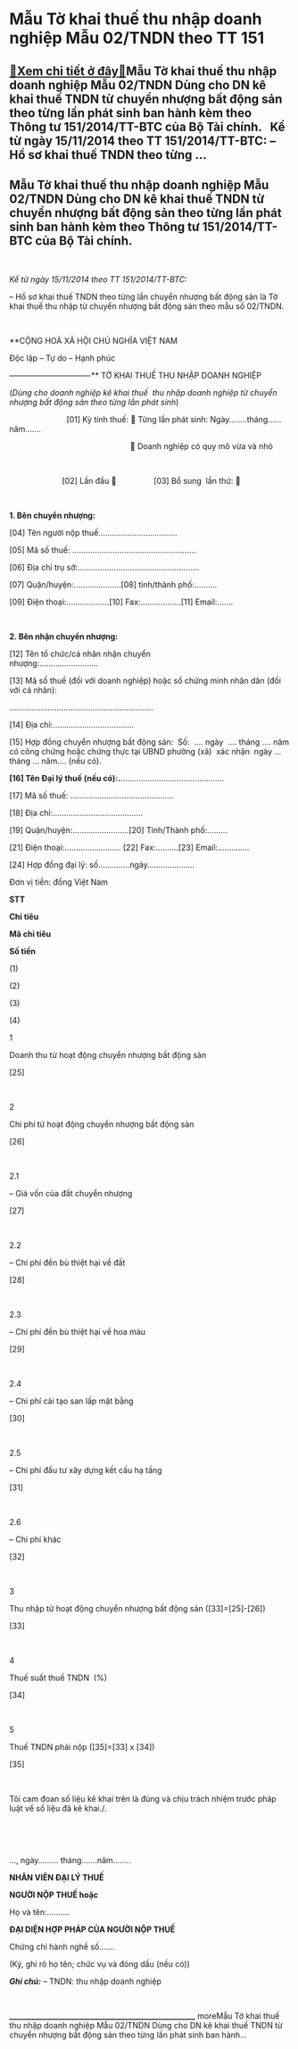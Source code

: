 Mẫu Tờ khai thuế thu nhập doanh nghiệp Mẫu 02/TNDN theo TT 151
====================================================================

[:gift:Xem chi tiết ở đây:gift:](https://hddtvn.com/ma%cc%83u-to-khai-thue-thu-nha%cc%a3p-doanh-nghie%cc%a3p-ma%cc%83u-02-tndn-theo-tt-151/)Mẫu Tờ khai thuế thu nhập doanh nghiệp Mẫu 02/TNDN Dùng cho DN kê khai thuế TNDN từ chuyển nhượng bất động sản theo từng lần phát sinh ban hành kèm theo Thông tư 151/2014/TT-BTC của Bộ Tài chính.   Kể từ ngày 15/11/2014 theo TT 151/2014/TT-BTC: – Hồ sơ khai thuế TNDN theo từng …
--------------------------------------------------------------------------------------------------------------------------------------------------------------------------------------------------------------------------------------------------------------------------------------------------



Mẫu Tờ khai thuế thu nhập doanh nghiệp Mẫu 02/TNDN Dùng cho DN kê khai thuế TNDN từ chuyển nhượng bất động sản theo từng lần phát sinh ban hành kèm theo Thông tư 151/2014/TT-BTC của Bộ Tài chính.
-------------------------------------------------------------------------------------------------------------------------------------------------------------------------------------------------------------


   

*Kể từ ngày 15/11/2014 theo TT 151/2014/TT-BTC:*  

– Hồ sơ khai thuế TNDN theo từng lần chuyển nhượng bất động sản là Tờ khai thuế thu nhập từ chuyển nhượng bất động sản theo mẫu số 02/TNDN.  

 



**CỘNG HOÀ XÃ HỘI CHỦ NGHĨA VIỆT NAM  

 Độc lập – Tự do – Hạnh phúc  

 ——————————-**
 TỜ KHAI THUẾ THU NHẬP DOANH NGHIỆP

  

 (*Dùng cho doanh nghiệp kê khai thuế  thu nhập doanh nghiệp từ chuyển nhượng bất động sản theo từng lần phát sinh*)  

  
                        [01] Kỳ tính thuế:  Từng lần phát sinh: Ngày……..tháng……năm…….  

                                                        Doanh nghiệp có quy mô vừa và nhỏ  

                  

                        [02] Lần đầu                  [03] Bổ sung  lần thứ:   

                       

**1. Bên chuyển nhượng:**                            

[04] Tên người nộp thuế……………………………..  

[05] Mã số thuế: ……………………………………………….  

[06] Địa chỉ trụ sở:………………………………………………  

[07] Quận/huyện:…………………[08] tỉnh/thành phố:……….  

[09] Điện thoại:……………….[10] Fax:………………[11] Email:…….  

                                          

**2. Bên nhận chuyển nhượng:**                                  

[12] Tên tổ chức/cá nhân nhận chuyển nhượng:……………………..                                              

[13] Mã số thuế (đối với doanh nghiệp) hoặc số chứng minh nhân dân (đối với cá nhân):  

……………………………………………………….  

[14] Địa chỉ:………………………………  

[15] Hợp đồng chuyển nhượng bất động sản:  Số:  …. ngày  …. tháng …. năm có công chứng hoặc chứng thực tại UBND phường (xã)  xác nhận  ngày … tháng … năm…. (nếu có). 


**[16] Tên Đại lý thuế (nếu có):.**……………………………………….  

[17] Mã số thuế: ……………………………………….  

[18] Địa chỉ:………………………………….  

[19] Quận/huyện:…………………….[20] Tỉnh/Thành phố:………  

[21] Điện thoại:……………………. [22] Fax:……….[23] Email:…………..  

[24] Hợp đồng đại lý: số…………..ngày…………………



Đơn vị tiền: đồng Việt Nam




**STT**

**Chỉ tiêu**

**Mã chỉ tiêu**

**Số tiền**



(1)

(2)

(3)

(4)



1

Doanh thu từ hoạt động chuyển nhượng bất động sản

[25]

 



2

Chi phí từ hoạt động chuyển nhượng bất động sản

[26]

 



2.1

– Giá vốn của đất chuyển nhượng

[27]

 



2.2

– Chi phí đền bù thiệt hại về đất

[28]

 



2.3

– Chi phí đền bù thiệt hại về hoa màu

[29]

 



2.4

– Chi phí cải tạo san lấp mặt bằng

[30]

 



2.5

– Chi phí đầu tư xây dựng kết cấu hạ tầng

[31]

 



2.6

– Chi phí khác

[32]

 



3

Thu nhập từ hoạt động chuyển nhượng bất động sản ([33]=[25]-[26])

[33]

 



4

Thuế suất thuế TNDN  (%)

[34]

 



5

Thuế TNDN phải nộp ([35]=[33] x [34])

[35]

 



Tôi cam đoan số liệu kê khai trên là đúng và chịu trách nhiệm trước pháp luật về số liệu đã kê khai./.



  




  

…, ngày……… tháng…….năm……..



**NHÂN VIÊN ĐẠI LÝ THUẾ**

**NGƯỜI NỘP THUẾ hoặc**



Họ và tên:……….   

**ĐẠI DIỆN HỢP PHÁP CỦA NGƯỜI NỘP THUẾ**



Chứng chỉ hành nghề số……. 

(Ký, ghi rõ họ tên; chức vụ và đóng dấu (nếu có))



***Ghi chú:*** – TNDN: thu nhập doanh nghiệp



  
  

  




  

**\_\_\_\_\_\_\_\_\_\_\_\_\_\_\_\_\_\_\_\_\_\_\_\_\_\_\_\_\_\_\_\_\_\_\_\_\_\_\_\_\_\_\_\_\_\_\_\_\_\_**
moreMẫu Tờ khai thuế thu nhập doanh nghiệp Mẫu 02/TNDN Dùng cho DN kê khai thuế TNDN từ chuyển nhượng bất động sản theo từng lần phát sinh ban hành…

